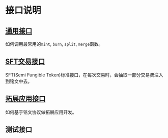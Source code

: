# 接口说明


## [通用接口](./通用接口.md)
如何调用最常用的`mint`, `burn`, `split`, `merge`函数。

## [SFT交易接口](./SFT交易接口.md)
SFT(Semi Fungible Token)标准接口，在每次交易时，会抽取一部分交易费注入到铭文中去。

## [拓展应用接口](./拓展应用接口.md)
如何基于铭文协议做拓展应用开发。


## 测试接口
